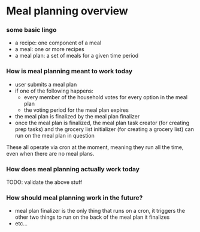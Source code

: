 # Meal planning overview

### some basic lingo

- a recipe: one component of a meal
- a meal: one or more recipes
- a meal plan: a set of meals for a given time period

### How is meal planning meant to work today

- user submits a meal plan
- if one of the following happens:
  - every member of the household votes for every option in the meal plan
  - the voting period for the meal plan expires
- the meal plan is finalized by the meal plan finalizer
- once the meal plan is finalized, the meal plan task creator (for creating prep tasks) and the grocery list initializer (for creating a grocery list) can run on the meal plan in question

These all operate via cron at the moment, meaning they run all the time, even when there are no meal plans.

### How does meal planning actually work today

TODO: validate the above stuff

### How should meal planning work in the future?

- meal plan finalizer is the only thing that runs on a cron, it triggers the other two things to run on the back of the meal plan it finalizes
- etc...
